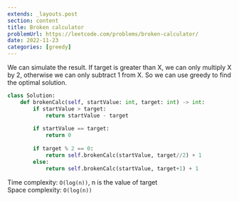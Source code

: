```yaml
---
extends: _layouts.post
section: content
title: Broken calculator
problemUrl: https://leetcode.com/problems/broken-calculator/
date: 2022-11-23
categories: [greedy]
---
```


We can simulate the result. If target is greater than X, we can only multiply X by 2, otherwise we can only subtract 1 from X. So we can use greedy to find the optimal solution.

```python
class Solution:
    def brokenCalc(self, startValue: int, target: int) -> int:
        if startValue > target:
            return startValue - target
        
        if startValue == target:
            return 0
        
        if target % 2 == 0:
            return self.brokenCalc(startValue, target//2) + 1
        else:
            return self.brokenCalc(startValue, target+1) + 1
```

Time complexity: `O(log(n))`, n is the value of target <br/>
Space complexity: `O(log(n))`

